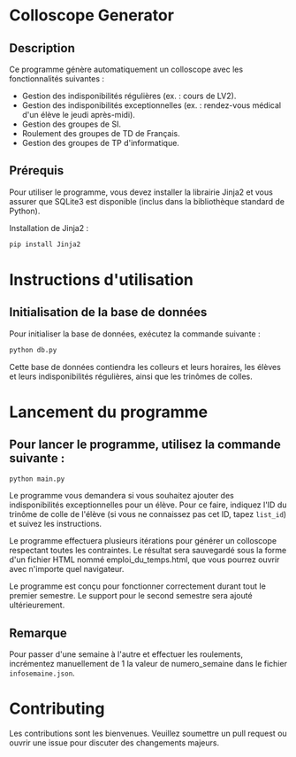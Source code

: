 # Colloscope Generator

## Description
Ce programme génère automatiquement un colloscope avec les fonctionnalités suivantes :
- Gestion des indisponibilités régulières (ex. : cours de LV2).
- Gestion des indisponibilités exceptionnelles (ex. : rendez-vous médical d'un élève le jeudi après-midi).
- Gestion des groupes de SI.
- Roulement des groupes de TD de Français.
- Gestion des groupes de TP d'informatique.

## Prérequis
Pour utiliser le programme, vous devez installer la librairie Jinja2 et vous assurer que SQLite3 est disponible (inclus dans la bibliothèque standard de Python).

Installation de Jinja2 :
```bash
pip install Jinja2
```

# Instructions d'utilisation
## Initialisation de la base de données
Pour initialiser la base de données, exécutez la commande suivante :
```bash
python db.py
```
Cette base de données contiendra les colleurs et leurs horaires, les élèves et leurs indisponibilités régulières, ainsi que les trinômes de colles.

# Lancement du programme
## Pour lancer le programme, utilisez la commande suivante :

```bash
python main.py
```

Le programme vous demandera si vous souhaitez ajouter des indisponibilités exceptionnelles pour un élève. Pour ce faire, indiquez l'ID du trinôme de colle de l'élève (si vous ne connaissez pas cet ID, tapez ``list_id``) et suivez les instructions.

Le programme effectuera plusieurs itérations pour générer un colloscope respectant toutes les contraintes. Le résultat sera sauvegardé sous la forme d'un fichier HTML nommé emploi_du_temps.html, que vous pourrez ouvrir avec n'importe quel navigateur.

Le programme est conçu pour fonctionner correctement durant tout le premier semestre. Le support pour le second semestre sera ajouté ultérieurement.

## Remarque
Pour passer d'une semaine à l'autre et effectuer les roulements, incrémentez manuellement de 1 la valeur de numero_semaine dans le fichier ``infosemaine.json``.


# Contributing
Les contributions sont les bienvenues. Veuillez soumettre un pull request ou ouvrir une issue pour discuter des changements majeurs.

